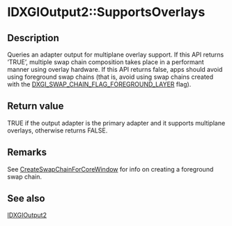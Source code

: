 # IDXGIOutput2::SupportsOverlays

## Description

Queries an adapter output for multiplane overlay support. If this API returns ‘TRUE’, multiple swap chain composition takes place in a performant manner using overlay hardware. If this API returns false, apps should avoid using foreground swap chains (that is, avoid using swap chains created with the [DXGI_SWAP_CHAIN_FLAG_FOREGROUND_LAYER](https://learn.microsoft.com/windows/desktop/api/dxgi/ne-dxgi-dxgi_swap_chain_flag) flag).

## Return value

TRUE if the output adapter is the primary adapter and it supports multiplane overlays, otherwise returns FALSE.

## Remarks

See [CreateSwapChainForCoreWindow](https://learn.microsoft.com/windows/desktop/api/dxgi1_2/nf-dxgi1_2-idxgifactory2-createswapchainforcorewindow) for info on creating a foreground swap chain.

## See also

[IDXGIOutput2](https://learn.microsoft.com/windows/desktop/api/dxgi1_3/nn-dxgi1_3-idxgioutput2)